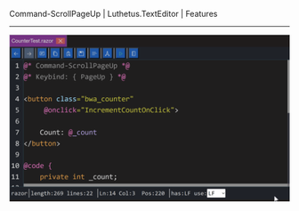 Command-ScrollPageUp | Luthetus.TextEditor | Features

---

![features_Command-ScrollPageUp.gif](../../../Images/TextEditor/Gifs/features_Command-ScrollPageUp.gif)